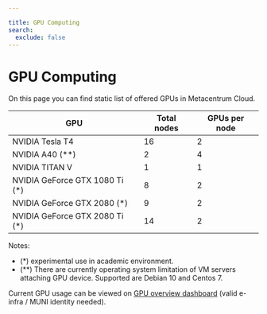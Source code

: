 ```yaml
---

title: GPU Computing
search:
  exclude: false
---
```


# GPU Computing

On this page you can find static list of offered GPUs in Metacentrum Cloud.

| GPU								| Total nodes	| GPUs per node |
|-----------------------------------|---------------|---------------|
| NVIDIA Tesla T4					| 16			| 2				|
| NVIDIA A40 (**)					| 2				| 4				|
| NVIDIA TITAN V					| 1				| 1				|
| NVIDIA GeForce GTX 1080 Ti (*)	| 8				| 2				|
| NVIDIA GeForce GTX 2080 (*)		| 9				| 2				|
| NVIDIA GeForce GTX 2080 Ti (*)	| 14			| 2				|

Notes:

- (*) experimental use in academic environment.
- (**) There are currently operating system limitation of VM servers attaching GPU device. Supported are Debian 10 and Centos 7.

Current GPU usage can be viewed on [GPU overview dashboard](https://grafana1.cloud.muni.cz/d/J66duZjnk/openstack-gpu-resource-overview) (valid e-infra / MUNI identity needed).
